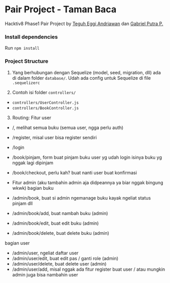 # Pair Project - Taman Baca
Hacktiv8 Phase1 Pair Project by [Teguh Eggi Andriawan](https://github.com/teguh-ea) dan [Gabriel Putra P.](https://github.com/0x67)

### Install dependencies
Run `npm install`

### Project Structure
1. Yang berhubungan dengan Sequelize (model, seed, migration, dll) ada di dalam folder `database/`. Udah ada config untuk Sequelize di file `.sequelizerc`

2. Contoh isi folder `controllers/`
 * `controllers/UserController.js`
 * `controllers/BookController.js`

3. Routing:
Fitur user
  * /, melihat semua buku (semua user, ngga perlu auth)
  * /register, misal user bisa register sendiri
  * /login

  * /book/pinjam, form buat pinjam buku user yg udah login isinya buku yg nggak lagi dipinjam
  * /book/checkout, perlu kah? buat nanti user buat konfirmasi 

  * Fitur admin (aku tambahin admin aja didpeannya ya biar nggak bingung wkwk)
bagian buku
  * /admin/book, buat si admin ngemanage buku kayak ngeliat status pinjam dll
  * /admin/book/add, buat nambah buku (admin)
  * /admin/book/edit, buat edit buku (admin)
  * /admin/book/delete, buat delete buku (admin)

bagian user
  * /admin/user, ngeliat daftar user
  * /admin/user/edit, buat edit pas / ganti role (admin)
  * /admin/user/delete, buat delete user (admin)
  * /admin/user/add, misal nggak ada fitur register buat user / atau mungkin admin juga bisa nambahin user